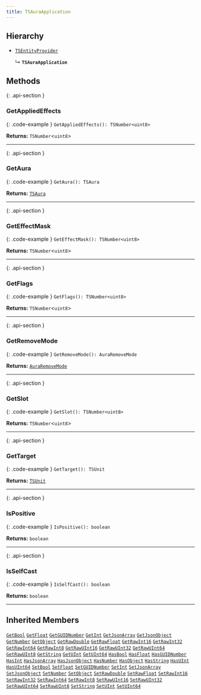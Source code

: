 ```yaml
---
title: TSAuraApplication
---
```



## Hierarchy

- [`TSEntityProvider`](TSEntityProvider)

  ↳ **`TSAuraApplication`**

## Methods

{: .api-section }
### GetAppliedEffects

{: .code-example }
`GetAppliedEffects(): TSNumber<uint8>`

**Returns:** 
`TSNumber`<`uint8`\>

___

{: .api-section }
### GetAura

{: .code-example }
`GetAura(): TSAura`

**Returns:** 
[`TSAura`](TSAura)

___

{: .api-section }
### GetEffectMask

{: .code-example }
`GetEffectMask(): TSNumber<uint8>`

**Returns:** 
`TSNumber`<`uint8`\>

___

{: .api-section }
### GetFlags

{: .code-example }
`GetFlags(): TSNumber<uint8>`

**Returns:** 
`TSNumber`<`uint8`\>

___

{: .api-section }
### GetRemoveMode

{: .code-example }
`GetRemoveMode(): AuraRemoveMode`

**Returns:** 
[`AuraRemoveMode`](../enums/AuraRemoveMode)

___

{: .api-section }
### GetSlot

{: .code-example }
`GetSlot(): TSNumber<uint8>`

**Returns:** 
`TSNumber`<`uint8`\>

___

{: .api-section }
### GetTarget

{: .code-example }
`GetTarget(): TSUnit`

**Returns:** 
[`TSUnit`](TSUnit)

___

{: .api-section }
### IsPositive

{: .code-example }
`IsPositive(): boolean`

**Returns:** 
`boolean`

___

{: .api-section }
### IsSelfCast

{: .code-example }
`IsSelfCast(): boolean`

**Returns:** 
`boolean`

___

## Inherited Members
[`GetBool`](./TSEntityProvider#getbool) [`GetFloat`](./TSEntityProvider#getfloat) [`GetGUIDNumber`](./TSEntityProvider#getguidnumber) [`GetInt`](./TSEntityProvider#getint) [`GetJsonArray`](./TSEntityProvider#getjsonarray) [`GetJsonObject`](./TSEntityProvider#getjsonobject) [`GetNumber`](./TSEntityProvider#getnumber) [`GetObject`](./TSEntityProvider#getobject) [`GetRawDouble`](./TSEntityProvider#getrawdouble) [`GetRawFloat`](./TSEntityProvider#getrawfloat) [`GetRawInt16`](./TSEntityProvider#getrawint16) [`GetRawInt32`](./TSEntityProvider#getrawint32) [`GetRawInt64`](./TSEntityProvider#getrawint64) [`GetRawInt8`](./TSEntityProvider#getrawint8) [`GetRawUInt16`](./TSEntityProvider#getrawuint16) [`GetRawUInt32`](./TSEntityProvider#getrawuint32) [`GetRawUInt64`](./TSEntityProvider#getrawuint64) [`GetRawUInt8`](./TSEntityProvider#getrawuint8) [`GetString`](./TSEntityProvider#getstring) [`GetUInt`](./TSEntityProvider#getuint) [`GetUInt64`](./TSEntityProvider#getuint64) [`HasBool`](./TSEntityProvider#hasbool) [`HasFloat`](./TSEntityProvider#hasfloat) [`HasGUIDNumber`](./TSEntityProvider#hasguidnumber) [`HasInt`](./TSEntityProvider#hasint) [`HasJsonArray`](./TSEntityProvider#hasjsonarray) [`HasJsonObject`](./TSEntityProvider#hasjsonobject) [`HasNumber`](./TSEntityProvider#hasnumber) [`HasObject`](./TSEntityProvider#hasobject) [`HasString`](./TSEntityProvider#hasstring) [`HasUInt`](./TSEntityProvider#hasuint) [`HasUInt64`](./TSEntityProvider#hasuint64) [`SetBool`](./TSEntityProvider#setbool) [`SetFloat`](./TSEntityProvider#setfloat) [`SetGUIDNumber`](./TSEntityProvider#setguidnumber) [`SetInt`](./TSEntityProvider#setint) [`SetJsonArray`](./TSEntityProvider#setjsonarray) [`SetJsonObject`](./TSEntityProvider#setjsonobject) [`SetNumber`](./TSEntityProvider#setnumber) [`SetObject`](./TSEntityProvider#setobject) [`SetRawDouble`](./TSEntityProvider#setrawdouble) [`SetRawFloat`](./TSEntityProvider#setrawfloat) [`SetRawInt16`](./TSEntityProvider#setrawint16) [`SetRawInt32`](./TSEntityProvider#setrawint32) [`SetRawInt64`](./TSEntityProvider#setrawint64) [`SetRawInt8`](./TSEntityProvider#setrawint8) [`SetRawUInt16`](./TSEntityProvider#setrawuint16) [`SetRawUInt32`](./TSEntityProvider#setrawuint32) [`SetRawUInt64`](./TSEntityProvider#setrawuint64) [`SetRawUInt8`](./TSEntityProvider#setrawuint8) [`SetString`](./TSEntityProvider#setstring) [`SetUInt`](./TSEntityProvider#setuint) [`SetUInt64`](./TSEntityProvider#setuint64)
